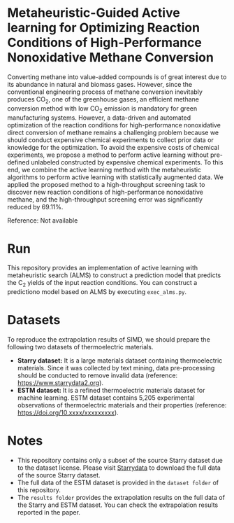 # Metaheuristic-Guided Active learning for Optimizing Reaction Conditions of High-Performance Nonoxidative Methane Conversion
Converting methane into value-added compounds is of great interest due to its abundance in natural and biomass gases. However, since the conventional engineering process of methane conversion inevitably produces CO<sub>2</sub>, one of the greenhouse gases, an efficient methane conversion method with low CO<sub>2</sub> emission is mandatory for green manufacturing systems. However, a data-driven and automated optimization of the reaction conditions for high-performance nonoxidative direct conversion of methane remains a challenging problem because we should conduct expensive chemical experiments to collect prior data or knowledge for the optimization. To avoid the expensive costs of chemical experiments, we propose a method to perform active learning without pre-defined unlabeled constructed by expensive chemical experiments. To this end, we combine the active learning method with the metaheuristic algorithms to perform active learning with statistically augmented data. We applied the proposed method to a high-throughput screening task to discover new reaction conditions of high-performance nonoxidative methane, and the high-throughput screening error was significantly reduced by 69.11%.

Reference: Not available

# Run
This repository provides an implementation of active learning with metaheuristic search (ALMS) to construct a prediction model that predicts the C<sub>2</sub> yields of the input reaction conditions. You can construct a predictiono model based on ALMS by executing ``exec_alms.py``.

# Datasets
To reproduce the extrapolation results of SIMD, we should prepare the following two datasets of thermoelectric materials.
- **Starry dataset:** It is a large materials dataset containing thermoelectric materials. Since it was collected by text mining, data pre-processing should be conducted to remove invalid data (reference: https://www.starrydata2.org).
- **ESTM dataset:** It is a refined thermoelectric materials dataset for machine learning. ESTM dataset contains 5,205 experimental observations of thermoelectric materials and their properties (reference: https://doi.org/10.xxxx/xxxxxxxxx).

# Notes
- This repository contains only a subset of the source Starry dataset due to the dataset license. Please visit [Starrydata](https://www.starrydata2.org) to download the full data of the source Starry dataset.
- The full data of the ESTM dataset is provided in the ``dataset folder`` of this repository.
- The ``results folder`` provides the extrapolation results on the full data of the Starry and ESTM dataset. You can check the extrapolation results reported in the paper.
